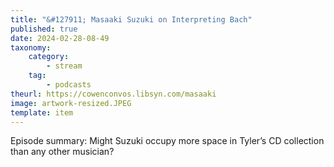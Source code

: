```yaml
---
title: "&#127911; Masaaki Suzuki on Interpreting Bach"
published: true
date: 2024-02-28-08-49
taxonomy:
    category:
        - stream
    tag:
        - podcasts
theurl: https://cowenconvos.libsyn.com/masaaki
image: artwork-resized.JPEG
template: item
---
```


Episode summary: Might Suzuki occupy more space in Tyler&rsquo;s CD collection than any other musician?

